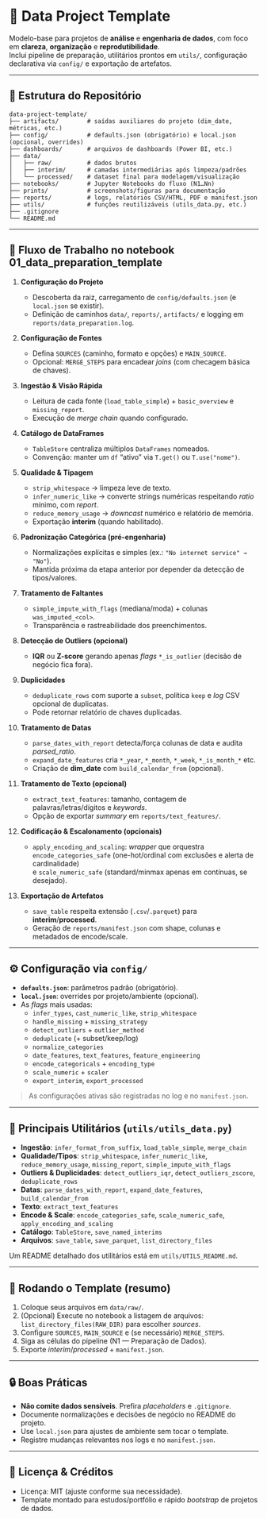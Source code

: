 # 🧩 Data Project Template

Modelo-base para projetos de **análise** e **engenharia de dados**, com foco em **clareza**, **organização** e **reprodutibilidade**.  
Inclui pipeline de preparação, utilitários prontos em `utils/`, configuração declarativa via `config/` e exportação de artefatos.

---

## 📁 Estrutura do Repositório

```
data-project-template/
├── artifacts/        # saídas auxiliares do projeto (dim_date, métricas, etc.)
├── config/           # defaults.json (obrigatório) e local.json (opcional, overrides)
├── dashboards/       # arquivos de dashboards (Power BI, etc.)
├── data/
│   ├── raw/          # dados brutos 
│   ├── interim/      # camadas intermediárias após limpeza/padrões
│   └── processed/    # dataset final para modelagem/visualização
├── notebooks/        # Jupyter Notebooks do fluxo (N1…Nn)
├── prints/           # screenshots/figuras para documentação
├── reports/          # logs, relatórios CSV/HTML, PDF e manifest.json
├── utils/            # funções reutilizáveis (utils_data.py, etc.)
├── .gitignore
└── README.md
```


---

## 🚀 Fluxo de Trabalho no notebook 01_data_preparation_template

1. **Configuração do Projeto**  
   - Descoberta da raiz, carregamento de `config/defaults.json` (e `local.json` se existir).  
   - Definição de caminhos `data/`, `reports/`, `artifacts/` e logging em `reports/data_preparation.log`.

2. **Configuração de Fontes**  
   - Defina `SOURCES` (caminho, formato e opções) e `MAIN_SOURCE`.  
   - Opcional: `MERGE_STEPS` para encadear *joins* (com checagem básica de chaves).

3. **Ingestão & Visão Rápida**  
   - Leitura de cada fonte (`load_table_simple`) + `basic_overview` e `missing_report`.  
   - Execução de *merge chain* quando configurado.

4. **Catálogo de DataFrames**  
   - `TableStore` centraliza múltiplos `DataFrames` nomeados.  
   - Convenção: manter um `df` “ativo” via `T.get()` ou `T.use("nome")`.

5. **Qualidade & Tipagem**  
   - `strip_whitespace` → limpeza leve de texto.  
   - `infer_numeric_like` → converte strings numéricas respeitando *ratio* mínimo, com *report*.  
   - `reduce_memory_usage` → *downcast* numérico e relatório de memória.  
   - Exportação **interim** (quando habilitado).

6. **Padronização Categórica (pré-engenharia)**  
   - Normalizações explícitas e simples (ex.: `"No internet service" → "No"`).  
   - Mantida próxima da etapa anterior por depender da detecção de tipos/valores.

7. **Tratamento de Faltantes**  
   - `simple_impute_with_flags` (mediana/moda) + colunas `was_imputed_<col>`.  
   - Transparência e rastreabilidade dos preenchimentos.

8. **Detecção de Outliers (opcional)**  
   - **IQR** ou **Z-score** gerando apenas *flags* `*_is_outlier` (decisão de negócio fica fora).

9. **Duplicidades**  
   - `deduplicate_rows` com suporte a `subset`, política `keep` e *log* CSV opcional de duplicatas.  
   - Pode retornar relatório de chaves duplicadas.

10. **Tratamento de Datas**  
    - `parse_dates_with_report` detecta/força colunas de data e audita *parsed_ratio*.  
    - `expand_date_features` cria `*_year`, `*_month`, `*_week`, `*_is_month_*` etc.  
    - Criação de **dim_date** com `build_calendar_from` (opcional).

11. **Tratamento de Texto (opcional)**  
    - `extract_text_features`: tamanho, contagem de palavras/letras/dígitos e *keywords*.  
    - Opção de exportar *summary* em `reports/text_features/`.

12. **Codificação & Escalonamento (opcionais)**  
    - `apply_encoding_and_scaling`: *wrapper* que orquestra  
      `encode_categories_safe` (one-hot/ordinal com exclusões e alerta de cardinalidade)  
      e `scale_numeric_safe` (standard/minmax apenas em contínuas, se desejado).

13. **Exportação de Artefatos**  
    - `save_table` respeita extensão (`.csv`/`.parquet`) para **interim**/**processed**.  
    - Geração de `reports/manifest.json` com shape, colunas e metadados de encode/scale.

---

## ⚙️ Configuração via `config/`

- **`defaults.json`**: parâmetros padrão (obrigatório).  
- **`local.json`**: overrides por projeto/ambiente (opcional).  
- As *flags* mais usadas:  
  - `infer_types`, `cast_numeric_like`, `strip_whitespace`  
  - `handle_missing` + `missing_strategy`  
  - `detect_outliers` + `outlier_method`  
  - `deduplicate` (+ subset/keep/log)  
  - `normalize_categories`  
  - `date_features`, `text_features`, `feature_engineering`  
  - `encode_categoricals` + `encoding_type`  
  - `scale_numeric` + `scaler`  
  - `export_interim`, `export_processed`

> As configurações ativas são registradas no log e no `manifest.json`.

---

## 🧰 Principais Utilitários (`utils/utils_data.py`)

- **Ingestão**: `infer_format_from_suffix`, `load_table_simple`, `merge_chain`  
- **Qualidade/Tipos**: `strip_whitespace`, `infer_numeric_like`, `reduce_memory_usage`, `missing_report`, `simple_impute_with_flags`  
- **Outliers & Duplicidades**: `detect_outliers_iqr`, `detect_outliers_zscore`, `deduplicate_rows`  
- **Datas**: `parse_dates_with_report`, `expand_date_features`, `build_calendar_from`  
- **Texto**: `extract_text_features`  
- **Encode & Scale**: `encode_categories_safe`, `scale_numeric_safe`, `apply_encoding_and_scaling`  
- **Catálogo**: `TableStore`, `save_named_interims`  
- **Arquivos**: `save_table`, `save_parquet`, `list_directory_files`

Um README detalhado dos utilitários está em `utils/UTILS_README.md`.

---

## 🧪 Rodando o Template (resumo)

1. Coloque seus arquivos em `data/raw/`.  
2. (Opcional) Execute no notebook a listagem de arquivos: `list_directory_files(RAW_DIR)` para escolher *sources*.  
3. Configure `SOURCES`, `MAIN_SOURCE` e (se necessário) `MERGE_STEPS`.  
4. Siga as células do pipeline (N1 — Preparação de Dados).  
5. Exporte *interim*/*processed* + `manifest.json`.

---

## 🔒 Boas Práticas

- **Não comite dados sensíveis**. Prefira *placeholders* e `.gitignore`.  
- Documente normalizações e decisões de negócio no README do projeto.  
- Use `local.json` para ajustes de ambiente sem tocar o template.  
- Registre mudanças relevantes nos logs e no `manifest.json`.

---

## 📝 Licença & Créditos

- Licença: MIT (ajuste conforme sua necessidade).  
- Template montado para estudos/portfólio e rápido *bootstrap* de projetos de dados.
